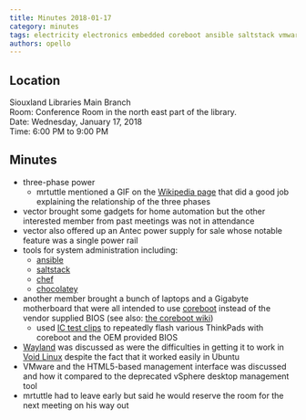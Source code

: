 ```yaml
---
title: Minutes 2018-01-17
category: minutes
tags: electricity electronics embedded coreboot ansible saltstack vmware
authors: opello
---
```


## Location

Siouxland Libraries Main Branch  
Room: Conference Room in the north east part of the library.  
Date: Wednesday, January 17, 2018  
Time: 6:00 PM to 9:00 PM

## Minutes

* three-phase power
  * mrtuttle mentioned a GIF on the [Wikipedia
    page](https://en.wikipedia.org/wiki/Three-phase_electric_power) that did
    a good job explaining the relationship of the three phases
* vector brought some gadgets for home automation but the other interested
  member from past meetings was not in attendance
* vector also offered up an Antec power supply for sale whose notable feature
  was a single power rail
* tools for system administration including:
  * [ansible](https://www.ansible.com/)
  * [saltstack](https://saltstack.com/)
  * [chef](https://www.chef.io/chef/)
  * [chocolatey](https://chocolatey.org/)
* another member brought a bunch of laptops and a Gigabyte motherboard that
  were all intended to use [coreboot](https://coreboot.org/) instead of the
  vendor supplied BIOS (see also:  [the coreboot
  wiki](https://www.coreboot.org/Welcome_to_coreboot))
  * used [IC test
    clips](https://www.digikey.com/products/en/test-and-measurement/test-clips-ic/624)
    to repeatedly flash various ThinkPads with coreboot and the OEM provided
    BIOS
* [Wayland](https://wayland.freedesktop.org/) was discussed as were the
  difficulties in getting it to work in [Void Linux](https://www.voidlinux.eu/)
  despite the fact that it worked easily in Ubuntu
* VMware and the HTML5-based management interface was discussed and how it
  compared to the deprecated vSphere desktop management tool
* mrtuttle had to leave early but said he would reserve the room for the next
  meeting on his way out
